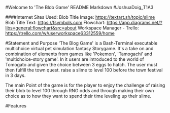 #Welcome to 'The Blob Game' README Markdown 
#JoshuaDoig_T1A3

####Internet Sites Used:
Blob Title Image: https://textart.sh/topic/slime 
Blob Title Text: https://fsymbols.com 
Flowchart: https://app.diagrams.net/?libs=general;flowchart&src=about
Workspace Manager - Trello: https://trello.com/w/userworkspace63312559/home

#Statement and Purpose
'The Blog Game' is a Bash-Terminal executable multichoice virtual pet simulation fantasy Storygame. It's a take on and combination of elements from games like 'Pokemon', 'Tamogachi' and 'multichoice-story game'. In it users are introduced to the world of Tomogato and given the choice between 3 eggs to hatch. The user must then fulfill the town quest. raise a slime to level 100 before the town festival in 3 days. 

The main Point of the game is for the player to enjoy the challenge of raising their blob to level 100 through RNG odds and through making their own choice as to how they want to spend their time leveling up their slime.

#Features
